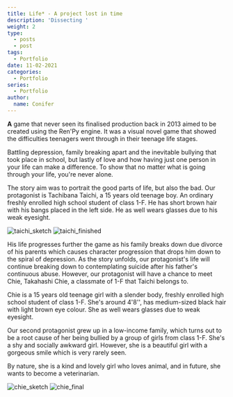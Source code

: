 ```yaml
---
title: Life* - A project lost in time
description: 'Dissecting '
weight: 2
type:
  - posts
  - post
tags:
  - Portfolio
date: 11-02-2021
categories:
  - Portfolio
series:
  - Portfolio
author:
  name: Conifer
---
```

**A** game that never seen its finalised production back in 2013 aimed to be created using the Ren'Py engine. It was a visual novel game that showed the difficulties teenagers went through in their teenage life stages. 

Battling depression, family breaking apart and the inevitable bullying that took place in school, but lastly of love and how having just one person in your life can make a difference. To show that no matter what is going through your life, you're never alone.

The story aim was to portrait the good parts of life, but also the bad. Our protagonist is Tachibana Taichi, a 15 years old teenage boy. An ordinary freshly enrolled high school student of class 1-F. He has short brown hair with his bangs placed in the left side. He as well wears glasses due to his weak eyesight.

![taichi_sketch](https://i.postimg.cc/MHMDCryz/taichi-sketch.png#center)
![taichi_finished](https://i.postimg.cc/DZ4ZXtLV/taichi-web-post.png#center)


His life progresses further the game as his family breaks down due divorce of his parents which causes character progression that drops him down to the spiral of depression.  As the story unfolds, our protagonist's life will continue breaking down to contemplating suicide after his father's continuous abuse. However, our protagonist will have a chance to meet Chie, Takahashi Chie, a classmate of 1-F that Taichi belongs to.

Chie is a 15 years old teenage girl with a slender body, freshly enrolled high school student of class 1-F. She's around 4'8'', has medium-sized black hair with light brown eye colour. She as well wears glasses due to weak eyesight.
 
Our second protagonist grew up in a low-income family, which turns out to be a root cause of her being bullied by a group of girls from class 1-F. She's a shy and socially awkward girl. However, she is a beautiful girl with a gorgeous smile which is very rarely seen.

By nature, she is a kind and lovely girl who loves animal, and in future, she wants to become a veterinarian.

![chie_sketch](https://i.postimg.cc/85bfXdFt/chie-sketch.png#center)
![chie_final](https://i.postimg.cc/QCWXF1Lj/chie-web.png#center)

[go]: https://golang.org/

[gohtmltemplate]: https://golang.org/pkg/html/template/
